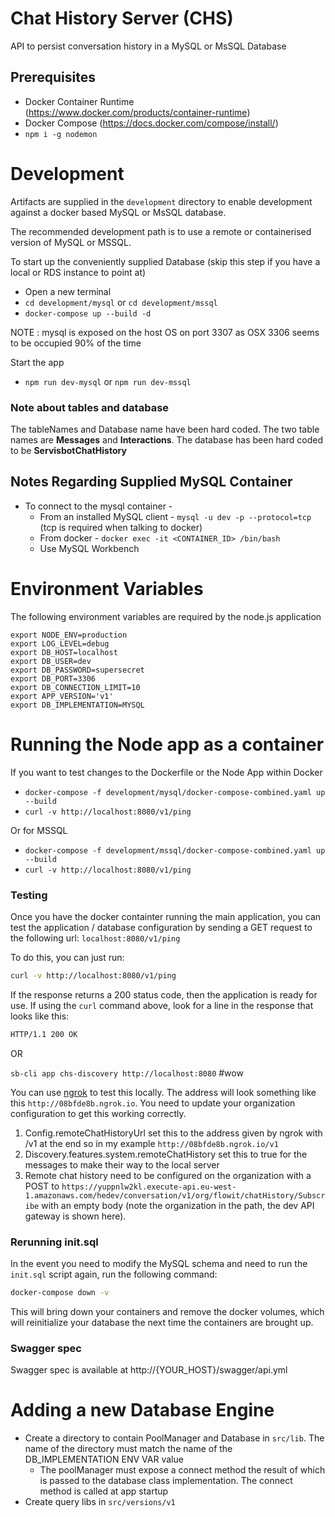 # Chat History Server (CHS)

API to persist conversation history in a MySQL or MsSQL Database

## Prerequisites

* Docker Container Runtime (https://www.docker.com/products/container-runtime)
* Docker Compose (https://docs.docker.com/compose/install/)
* `npm i -g nodemon`

# Development

Artifacts are supplied in the `development` directory to enable development against a docker based MySQL or MsSQL database.

The recommended development path is to use a remote or containerised version of MySQL or MSSQL.

To start up the conveniently supplied Database (skip this step if you have a local or RDS instance to point at)

* Open a new terminal
* `cd development/mysql` or `cd development/mssql`
* `docker-compose up --build -d`

NOTE : mysql is exposed on the host OS on port 3307 as OSX 3306 seems to be occupied 90% of the time

Start the app

* `npm run dev-mysql` or `npm run dev-mssql`


### Note about tables and database
The tableNames and Database name have been hard coded. The two table names are **Messages** and **Interactions**. The database has been hard coded to be **ServisbotChatHistory**


## Notes Regarding Supplied MySQL Container

* To connect to the mysql container - 
  * From an installed MySQL client - `mysql -u dev -p --protocol=tcp` (tcp is required when talking to docker)
  * From docker - `docker exec -it <CONTAINER_ID> /bin/bash`
  * Use MySQL Workbench

# Environment Variables

The following environment variables are required by the node.js application

```
export NODE_ENV=production
export LOG_LEVEL=debug
export DB_HOST=localhost
export DB_USER=dev
export DB_PASSWORD=supersecret
export DB_PORT=3306
export DB_CONNECTION_LIMIT=10
export APP_VERSION='v1'
export DB_IMPLEMENTATION=MYSQL
```

# Running the Node app as a container

If you want to test changes to the Dockerfile or the Node App within Docker
 
* `docker-compose -f development/mysql/docker-compose-combined.yaml up --build`
* `curl -v http://localhost:8080/v1/ping`

Or for MSSQL

* `docker-compose -f development/mssql/docker-compose-combined.yaml up --build`
* `curl -v http://localhost:8080/v1/ping`


### Testing

Once you have the docker containter running the main application, you can test the application / database configuration by sending a GET request to the following url: `localhost:8080/v1/ping`

To do this, you can just run:

```bash
curl -v http://localhost:8080/v1/ping
```

If the response returns a 200 status code, then the application is ready for use. If using the `curl` command above, look for a line in the response that looks like this:

```bash
HTTP/1.1 200 OK
```

OR

`sb-cli app chs-discovery http://localhost:8080` #wow


You can use [ngrok](https://ngrok.com/) to test this locally. The address will look something like this `http://08bfde8b.ngrok.io`.
You need to update your organization configuration to get this working correctly. 
1. Config.remoteChatHistoryUrl set this to the address given by ngrok with /v1 at the end so in my example `http://08bfde8b.ngrok.io/v1`
2. Discovery.features.system.remoteChatHistory set this to true for the messages to make their way to the local server
3. Remote chat history need to be configured on the organization with a POST to `https://yuppnlw2kl.execute-api.eu-west-1.amazonaws.com/hedev/conversation/v1/org/flowit/chatHistory/Subscribe` with an empty body (note the organization in the path, the dev API gateway is shown here).



### Rerunning init.sql
In the event you need to modify the MySQL schema and need to run the `init.sql` script again, run the following command:
```bash 
docker-compose down -v
```
This will bring down your containers and remove the docker volumes, which will reinitialize your database the next time the containers are brought up.


### Swagger spec
Swagger spec is available at http://{YOUR_HOST}/swagger/api.yml

# Adding a new Database Engine

* Create a directory to contain PoolManager and Database in `src/lib`.  The name of the directory must match the name of the DB_IMPLEMENTATION ENV VAR value
  * The poolManager must expose a connect method the result of which is passed to the database class implementation.  The connect method is called at app startup
* Create query libs in `src/versions/v1`

